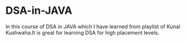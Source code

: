 # DSA-in-JAVA
In this course of DSA in JAVA which I have learned from playlist of Kunal Kushwaha.It is great for learning DSA for high placement levels.
